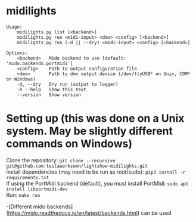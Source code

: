 # midilights

```
Usage:  
    midilights.py list [<backend>]  
    midilights.py run <midi-input> <dmx> <config> [<backend>]  
    midilights.py run (-d || --dry) <midi-input> <config> [<backend>]  

Options:  
    <backend>   Mido backend to use [default: 'mido.backends.portmidi']  
    <config>    Path to output configuration file  
    <dmx>       Path to dmx output device (/dev/ttyUSB* on Unix, COM* on Windows)  
    -d, --dry   Dry run (output to logger)  
    -h --help   Show this text  
    --version   Show version  
```

# Setting up (this was done on a Unix system. May be slightly different commands on Windows)  
Clone the repository: `git clone --recursive git@github.com:teslaworksumn/lightshow-midilights.git`  
Install dependencies (may need to be run as root/sudo): `pip3 install -r requirements.txt`  
If using the PortMidi backend (default), you must install PortMidi: `sudo apt install libportmidi-dev`  
Run: `make run`

-[Different mido backends] (https://mido.readthedocs.io/en/latest/backends.html) can be used  
